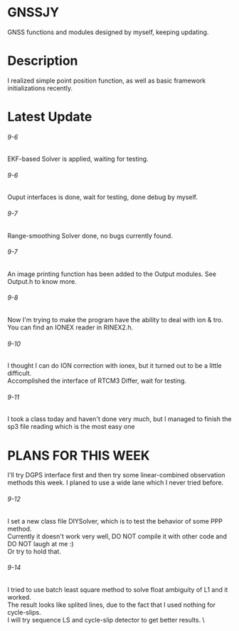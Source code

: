 # GNSSJY
GNSS functions and modules designed by myself, keeping updating.
# Description
I realized simple point position function, as well as basic framework initializations recently. 
# Latest Update
###### 9-6  
EKF-based Solver is applied, waiting for testing. 
###### 9-6  
Ouput interfaces is done, wait for testing, done debug by myself. 
###### 9-7  
Range-smoothing Solver done, no bugs currently found. 
###### 9-7  
An image printing function has been added to the Output modules. See Output.h to know more. 
###### 9-8  
Now I'm trying to make the program have the ability to deal with ion & tro.  
     You can find an IONEX reader in RINEX2.h. 
###### 9-10 
I thought I can do ION correction with ionex, but it turned out to be a little difficult. \
Accomplished the interface of RTCM3 Differ, wait for testing.
###### 9-11
I took a class today and haven't done very much, but I managed to finish the sp3 file reading which is the most easy one
# PLANS FOR THIS WEEK
I'll try DGPS interface first and then try some linear-combined observation methods this week.
I planed to use a wide lane which I never tried before.
###### 9-12
I set a new class file DIYSolver, which is to test the behavior of some PPP method. \
Currently it doesn't work very well, DO NOT compile it with other code and DO NOT laugh at me :)\
Or try to hold that.
###### 9-14
I tried to use batch least square method to solve float ambiguity of L1 and it worked.  \
The result looks like splited lines, due to the fact that I used nothing for cycle-slips. \
I will try sequence LS and cycle-slip detector to get better results. \
